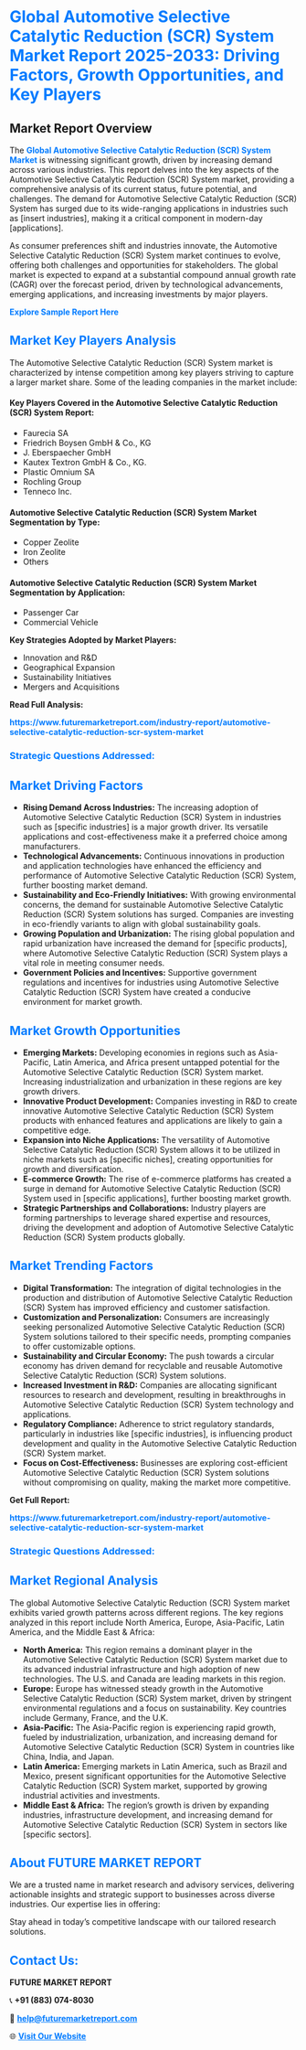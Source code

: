 <h1 style="color: #007BFF;">Global Automotive Selective Catalytic Reduction (SCR) System Market Report 2025-2033: Driving Factors, Growth Opportunities, and Key Players</h1>

<section id="overview">
<h2>Market Report Overview</h2>
<p>The <a href="https://www.futuremarketreport.com/industry-report/automotive-selective-catalytic-reduction-scr-system-market" style="color: #007BFF; text-decoration: none;"><strong>Global Automotive Selective Catalytic Reduction (SCR) System Market</strong></a> is witnessing significant growth, driven by increasing demand across various industries. This report delves into the key aspects of the Automotive Selective Catalytic Reduction (SCR) System market, providing a comprehensive analysis of its current status, future potential, and challenges. The demand for Automotive Selective Catalytic Reduction (SCR) System has surged due to its wide-ranging applications in industries such as [insert industries], making it a critical component in modern-day [applications].</p>
<p>As consumer preferences shift and industries innovate, the Automotive Selective Catalytic Reduction (SCR) System market continues to evolve, offering both challenges and opportunities for stakeholders. The global market is expected to expand at a substantial compound annual growth rate (CAGR) over the forecast period, driven by technological advancements, emerging applications, and increasing investments by major players.</p>
</section>

<section id="overview">
<p><a href="https://www.futuremarketreport.com/request-sample/reportId=62172" style="color: #007BFF; text-decoration: none;"><strong>Explore Sample Report Here</strong></a></p>
</section>

<section id="key-players">
<h2 style="color: #007BFF;">Market Key Players Analysis</h2>
<p>The Automotive Selective Catalytic Reduction (SCR) System market is characterized by intense competition among key players striving to capture a larger market share. Some of the leading companies in the market include:</p>
<h4>Key Players Covered in the Automotive Selective Catalytic Reduction (SCR) System Report:</h4>
<ul><li>Faurecia SA</li><li>Friedrich Boysen GmbH &amp; Co., KG</li><li>J. Eberspaecher GmbH</li><li>Kautex Textron GmbH &amp; Co., KG.</li><li>Plastic Omnium SA</li><li>Rochling Group</li><li>Tenneco Inc.</li></ul>
<h4>Automotive Selective Catalytic Reduction (SCR) System Market Segmentation by Type:</h4>
<ul><li>Copper Zeolite</li><li>Iron Zeolite</li><li>Others</li></ul>

<h4>Automotive Selective Catalytic Reduction (SCR) System Market Segmentation by Application:</h4>
<ul><li>Passenger Car</li><li>Commercial Vehicle</li></ul>
<p><strong>Key Strategies Adopted by Market Players:</strong></p>
<ul>
<li>Innovation and R&D</li>
<li>Geographical Expansion</li>
<li>Sustainability Initiatives</li>
<li>Mergers and Acquisitions</li>
</ul>
</section>

<section>
<p><strong>Read Full Analysis: </strong></p><a href="https://www.futuremarketreport.com/industry-report/automotive-selective-catalytic-reduction-scr-system-market" style="color: #007BFF; text-decoration: none;"><strong>https://www.futuremarketreport.com/industry-report/automotive-selective-catalytic-reduction-scr-system-market</strong></a>
<h3 style="color: #007BFF;">Strategic Questions Addressed:</h3>
</section>

<section id="driving-factors">
<h2 style="color: #007BFF;">Market Driving Factors</h2>
<ul>
<li><strong>Rising Demand Across Industries:</strong> The increasing adoption of Automotive Selective Catalytic Reduction (SCR) System in industries such as [specific industries] is a major growth driver. Its versatile applications and cost-effectiveness make it a preferred choice among manufacturers.</li>
<li><strong>Technological Advancements:</strong> Continuous innovations in production and application technologies have enhanced the efficiency and performance of Automotive Selective Catalytic Reduction (SCR) System, further boosting market demand.</li>
<li><strong>Sustainability and Eco-Friendly Initiatives:</strong> With growing environmental concerns, the demand for sustainable Automotive Selective Catalytic Reduction (SCR) System solutions has surged. Companies are investing in eco-friendly variants to align with global sustainability goals.</li>
<li><strong>Growing Population and Urbanization:</strong> The rising global population and rapid urbanization have increased the demand for [specific products], where Automotive Selective Catalytic Reduction (SCR) System plays a vital role in meeting consumer needs.</li>
<li><strong>Government Policies and Incentives:</strong> Supportive government regulations and incentives for industries using Automotive Selective Catalytic Reduction (SCR) System have created a conducive environment for market growth.</li>
</ul>
</section>

<section id="growth-opportunities">
<h2 style="color: #007BFF;">Market Growth Opportunities</h2>
<ul>
<li><strong>Emerging Markets:</strong> Developing economies in regions such as Asia-Pacific, Latin America, and Africa present untapped potential for the Automotive Selective Catalytic Reduction (SCR) System market. Increasing industrialization and urbanization in these regions are key growth drivers.</li>
<li><strong>Innovative Product Development:</strong> Companies investing in R&D to create innovative Automotive Selective Catalytic Reduction (SCR) System products with enhanced features and applications are likely to gain a competitive edge.</li>
<li><strong>Expansion into Niche Applications:</strong> The versatility of Automotive Selective Catalytic Reduction (SCR) System allows it to be utilized in niche markets such as [specific niches], creating opportunities for growth and diversification.</li>
<li><strong>E-commerce Growth:</strong> The rise of e-commerce platforms has created a surge in demand for Automotive Selective Catalytic Reduction (SCR) System used in [specific applications], further boosting market growth.</li>
<li><strong>Strategic Partnerships and Collaborations:</strong> Industry players are forming partnerships to leverage shared expertise and resources, driving the development and adoption of Automotive Selective Catalytic Reduction (SCR) System products globally.</li>
</ul>
</section>

<section id="trending-factors">
<h2 style="color: #007BFF;">Market Trending Factors</h2>
<ul>
<li><strong>Digital Transformation:</strong> The integration of digital technologies in the production and distribution of Automotive Selective Catalytic Reduction (SCR) System has improved efficiency and customer satisfaction.</li>
<li><strong>Customization and Personalization:</strong> Consumers are increasingly seeking personalized Automotive Selective Catalytic Reduction (SCR) System solutions tailored to their specific needs, prompting companies to offer customizable options.</li>
<li><strong>Sustainability and Circular Economy:</strong> The push towards a circular economy has driven demand for recyclable and reusable Automotive Selective Catalytic Reduction (SCR) System solutions.</li>
<li><strong>Increased Investment in R&D:</strong> Companies are allocating significant resources to research and development, resulting in breakthroughs in Automotive Selective Catalytic Reduction (SCR) System technology and applications.</li>
<li><strong>Regulatory Compliance:</strong> Adherence to strict regulatory standards, particularly in industries like [specific industries], is influencing product development and quality in the Automotive Selective Catalytic Reduction (SCR) System market.</li>
<li><strong>Focus on Cost-Effectiveness:</strong> Businesses are exploring cost-efficient Automotive Selective Catalytic Reduction (SCR) System solutions without compromising on quality, making the market more competitive.</li>
</ul>
</section>

<section>
<p><strong>Get Full Report: </strong></p><a href="https://www.futuremarketreport.com/industry-report/automotive-selective-catalytic-reduction-scr-system-market" style="color: #007BFF; text-decoration: none;"><strong>https://www.futuremarketreport.com/industry-report/automotive-selective-catalytic-reduction-scr-system-market</strong></a>
<h3 style="color: #007BFF;">Strategic Questions Addressed:</h3>
</section>


<section id="regional-analysis">
<h2 style="color: #007BFF;">Market Regional Analysis</h2>
<p>The global Automotive Selective Catalytic Reduction (SCR) System market exhibits varied growth patterns across different regions. The key regions analyzed in this report include North America, Europe, Asia-Pacific, Latin America, and the Middle East & Africa:</p>
<ul>
<li><strong>North America:</strong> This region remains a dominant player in the Automotive Selective Catalytic Reduction (SCR) System market due to its advanced industrial infrastructure and high adoption of new technologies. The U.S. and Canada are leading markets in this region.</li>
<li><strong>Europe:</strong> Europe has witnessed steady growth in the Automotive Selective Catalytic Reduction (SCR) System market, driven by stringent environmental regulations and a focus on sustainability. Key countries include Germany, France, and the U.K.</li>
<li><strong>Asia-Pacific:</strong> The Asia-Pacific region is experiencing rapid growth, fueled by industrialization, urbanization, and increasing demand for Automotive Selective Catalytic Reduction (SCR) System in countries like China, India, and Japan.</li>
<li><strong>Latin America:</strong> Emerging markets in Latin America, such as Brazil and Mexico, present significant opportunities for the Automotive Selective Catalytic Reduction (SCR) System market, supported by growing industrial activities and investments.</li>
<li><strong>Middle East & Africa:</strong> The region’s growth is driven by expanding industries, infrastructure development, and increasing demand for Automotive Selective Catalytic Reduction (SCR) System in sectors like [specific sectors].</li>
</ul>
</section>

<footer>
<h2 style="color: #007BFF;">About FUTURE MARKET REPORT</h2>
<p>We are a trusted name in market research and advisory services, delivering actionable insights and strategic support to businesses across diverse industries. Our expertise lies in offering:</p>

<p>Stay ahead in today’s competitive landscape with our tailored research solutions.</p>

<h2 style="color: #007BFF;">Contact Us:</h2>
<p><strong>FUTURE MARKET REPORT</strong></p>
<p>📞 <strong>+91 (883) 074-8030</strong></p>
<p>📧 <strong><a href="mailto:help@futuremarketreport.com" style="color: #007BFF;">help@futuremarketreport.com</a></strong></p>
<p>🌐 <strong><a href="https://www.futuremarketreport.com/" style="color: #007BFF;">Visit Our Website</a></strong></p>
</footer>